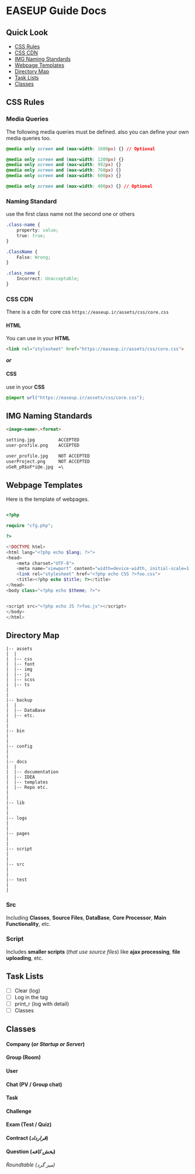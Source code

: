 # EASEUP Guide Docs


## Quick Look
* [CSS Rules](#css-rules)
* [CSS CDN](#css-cdn)
* [IMG Naming Standards](#img-naming-standards)
* [Webpage Templates](#webpage-templates)
* [Directory Map](#directory-map)
* [Task Lists](#task-lists)
* [Classes](#classes)


## CSS Rules 

### Media Queries
The following media queries must be defined. also you can define your own media queries too.
```css
@media only screen and (max-width: 1600px) {} // Optional

@media only screen and (max-width: 1200px) {}
@media only screen and (max-width: 992px) {}
@media only screen and (max-width: 768px) {}
@media only screen and (max-width: 600px) {}

@media only screen and (max-width: 400px) {} // Optional
```

### Naming Standard
use the first class name not the second one or others
```css
.class-name {
    property: value;
    true: true;
} 

.ClassName {
    False: Wrong;
}

.class_name {
    Incorrect: Unacceptable;
}
```

### CSS CDN 
There is a cdn for core css `https://easeup.ir/assets/css/core.css`

#### HTML
You can use in your **HTML**
```html
<link rel="stylesheet" href="https://easeup.ir/assets/css/core.css">
```
_**or**_

#### CSS
use in your **CSS**
```css
@import url("https://easeup.ir/assets/css/core.css");
```

## IMG Naming Standards
```html
<image-name>.<format>

setting.jpg         ACCEPTED
user-profile.png    ACCEPTED

user_profile.jpg    NOT ACCEPTED
userProject.png     NOT ACCEPTED
uSeR_pR$oF*i@e.jpg  =\
```


## Webpage Templates
Here is the template of webpages.
```php

<?php 

require "cfg.php";

?>

<!DOCTYPE html>
<html lang="<?php echo $lang; ?>">
<head>
    <meta charset="UTF-8">
    <meta name="viewport" content="width=device-width, initial-scale=1.0">
    <link rel="stylesheet" href="<?php echo CSS ?>foo.css">
    <title><?php echo $title; ?></title>
</head>
<body class="<?php echo $theme; ?>">


<script src="<?php echo JS ?>foo.js"></script>
</body>
</html>

```


## Directory Map

```
|-- assets
|  |
|  |-- css
|  |-- font
|  |-- img
|  |-- js
|  |-- scss
|  |-- ts
|
|
|-- backup
|  |
|  |-- DataBase
|  |-- etc.
|
|
|-- bin
|  
| 
|-- config
|  
|  
|-- docs
|  |
|  |-- documentation
|  |-- IDEA
|  |-- templates
|  |-- Repo etc.
|
|
|-- lib
|
|
|-- logs
|
|
|-- pages
|
|
|-- script
|
|
|-- src
|
|
|-- test
|
|
```




### Src 
Including **Classes**, **Source Files**, **DataBase**, **Core Processor**, **Main Functionality**, etc.

### Script
Includes **smaller scripts** (*that use source files*) like **ajax processing**, **file uploading**, etc.


## Task Lists
- [ ] Clear (log)
- [ ] Log in the tag
- [ ] print_r (log with detail)
- [ ] Classes

<!-- #classes
# classes -->
## Classes

#### Company (_or Startup or Server_)
#### Group (Room)
<!-- #### Project -->
#### User
#### Chat (PV / Group chat)
#### Task
#### Challenge
#### Exam (Test / Quiz)
#### Contract (_قرارداد_)
#### Question (_بخش کافه_)
###### Roundtable (_میز گرد_)


